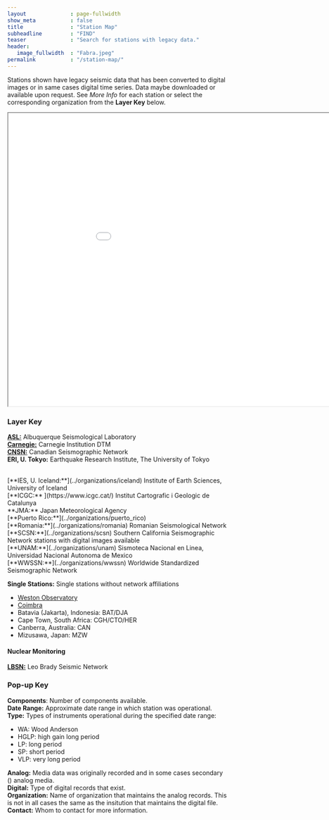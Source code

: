 ```yaml
---
layout              : page-fullwidth
show_meta           : false
title               : "Station Map"
subheadline         : "FIND"
teaser              : "Search for stations with legacy data."
header:
   image_fullwidth  : "Fabra.jpeg"
permalink           : "/station-map/"
---
```


Stations shown have legacy seismic data that has been converted to digital images or in same cases digital time series. Data maybe downloaded or available upon request. See *More Info* for each station or select the corresponding organization from the **Layer Key** below.

<iframe src="../pages/maps/station_map.html" width="1000px" height="666px"></iframe>

### Layer Key
[**ASL:**](../organizations/asl) Albuquerque Seismological Laboratory
<br>[
**Carnegie:**](../organizations/carnegie) Carnegie Institution DTM
<br>
[**CNSN:**](../organizations/canada) Canadian Seismographic Network
<br>
**ERI, U. Tokyo:** Earthquake Research Institute, The University of Tokyo
<!--- **GNS:** GNS New Zealand --->
<br>
[**IES, U. Iceland:**](../organizations/iceland) Institute of Earth Sciences, University of Iceland
<br>
[**ICGC:** ](https://www.icgc.cat/) Institut Cartografic i Geologic de Catalunya
<br>
**JMA:** Japan Meteorological Agency
<br>
[**Puerto Rico:**](../organizations/puerto_rico)
<br>
[**Romania:**](../organizations/romania) Romanian Seismological Network
<br>
[**SCSN:**](../organizations/scsn) Southern California Seismographic Network stations with digital images available
<br>
[**UNAM:**](../organizations/unam) Sismoteca Nacional en Linea, Universidad Nacional Autonoma de Mexico
<br>
[**WWSSN:**](../organizations/wwssn) Worldwide Standardized Seismographic Network

**Single Stations:** Single stations without network affiliations
* [Weston Observatory](../organizations/weston)
* [Coimbra](../organizations/coimbra)
* Batavia (Jakarta), Indonesia: BAT/DJA
* Cape Town, South Africa: CGH/CTO/HER
* Canberra, Australia: CAN
* Mizusawa, Japan: MZW


#### Nuclear Monitoring
[**LBSN:**](../monitoring/leobrady) Leo Brady Seismic Network

### Pop-up Key

**Components**: Number of components available.
<br>
**Date Range:** Approximate date range in which station was operational.
<br>
**Type:** Types of instruments operational during the specified date range:
  * WA: Wood Anderson
  * HGLP: high gain long period
  * LP: long period
  * SP: short period
  * VLP: very long period

**Analog:**  Media data was originally recorded and in some cases secondary () analog media.
<br>
**Digital:** Type of digital records that exist.
<br>
**Organization:** Name of organization that maintains the analog records. This is not in all cases the same as the insitution that maintains the digital file.
<br>
**Contact:** Whom to contact for more information.
